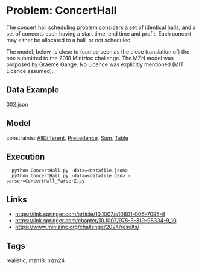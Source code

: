 # Problem: ConcertHall

The concert hall scheduling problem considers a set of identical halls,
and a set of concerts each having a start time, end time and profit.
Each concert may either be allocated to a hall, or not scheduled.

The model, below, is close to (can be seen as the close translation of) the one submitted to the 2018 Minizinc challenge.
The MZN model was proposed by Graeme Gange.
No Licence was explicitly mentioned (MIT Licence assumed).

## Data Example
  002.json

## Model
  constraints: [AllDifferent](https://pycsp.org/documentation/constraints/AllDifferent), [Precedence](https://pycsp.org/documentation/constraints/Precedence), [Sum](https://pycsp.org/documentation/constraints/Sum), [Table](https://pycsp.org/documentation/constraints/Table)

## Execution
```
  python ConcertHall.py -data=<datafile.json>
  python ConcertHall.py -data=<datafile.dzn> -parser=ConcertHall_ParserZ.py
```

## Links
  - https://link.springer.com/article/10.1007/s10601-006-7095-8
  - https://link.springer.com/chapter/10.1007/978-3-319-98334-9_10
  - https://www.minizinc.org/challenge/2024/results/

## Tags
  realistic, mzn18, mzn24
